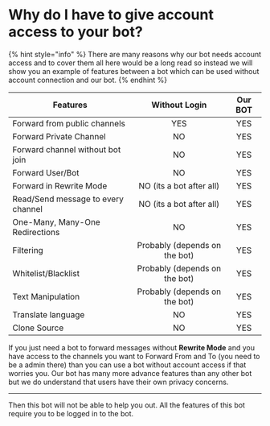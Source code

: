 # Why do I have to give account access to your bot?

{% hint style="info" %}
There are many reasons why our bot needs account access and to cover them all here would be a long read so instead we will show you an example of features between a bot which can be used without account connection and our bot.
{% endhint %}

| Features                           |         Without Login         | Our BOT |
| ---------------------------------- | :---------------------------: | :-----: |
| Forward from public channels       |              YES              |   YES   |
| Forward Private Channel            |               NO              |   YES   |
| Forward channel without bot join   |               NO              |   YES   |
| Forward User/Bot                   |               NO              |   YES   |
| Forward in Rewrite Mode            |    NO (its a bot after all)   |   YES   |
| Read/Send message to every channel |    NO (its a bot after all)   |   YES   |
| One-Many, Many-One Redirections    |               NO              |   YES   |
| Filtering                          | Probably (depends on the bot) |   YES   |
| Whitelist/Blacklist                | Probably (depends on the bot) |   YES   |
| Text Manipulation                  | Probably (depends on the bot) |   YES   |
| Translate language                 |               NO              |   YES   |
| Clone Source                       |               NO              |   YES   |

If you just need a bot to forward messages without **Rewrite Mode** and you have access to the channels you want to Forward From and To (you need to be a admin there) than you can use a bot without account access if that worries you. Our bot has many more advance features than any other bot but we do understand that users have their own privacy concerns.

****

Then this bot will not be able to help you out. All the features of this bot require you to be logged in to the bot.

